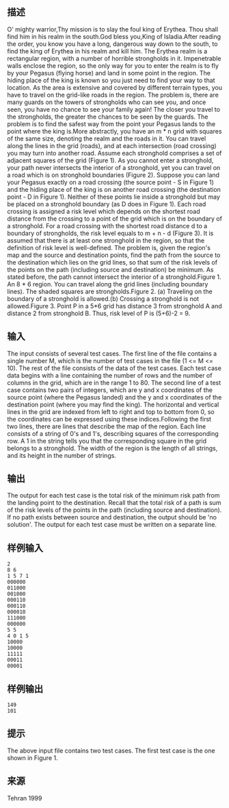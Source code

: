 ## 描述


O' mighty warrior,Thy mission is to slay the foul king of Erythea. Thou shall find him in his realm in the south.God bless you,King of Isladia.After reading the order, you know you have a long, dangerous way down to the south, to find the king of Erythea in his realm and kill him. The Erythea realm is a rectangular region, with a number of horrible strongholds in it. Impenetrable walls enclose the region, so the only way for you to enter the realm is to fly by your Pegasus (flying horse) and land in some point in the region. The hiding place of the king is known so you just need to find your way to that location. As the area is extensive and covered by different terrain types, you have to travel on the grid-like roads in the region. The problem is, there are many guards on the towers of strongholds who can see you, and once seen, you have no chance to see your family again! The closer you travel to the strongholds, the greater the chances to be seen by the guards. The problem is to find the safest way from the point your Pegasus lands to the point where the king is.More abstractly, you have an m * n grid with squares of the same size, denoting the realm and the roads in it. You can travel along the lines in the grid (roads), and at each intersection (road crossing) you may turn into another road. Assume each stronghold comprises a set of adjacent squares of the grid (Figure 1). As you cannot enter a stronghold, your path never intersects the interior of a stronghold, yet you can travel on a road which is on stronghold boundaries (Figure 2). Suppose you can land your Pegasus exactly on a road crossing (the source point - S in Figure 1) and the hiding place of the king is on another road crossing (the destination point - D in Figure 1). Neither of these points lie inside a stronghold but may be placed on a stronghold boundary (as D does in Figure 1). Each road crossing is assigned a risk level which depends on the shortest road distance from the crossing to a point of the grid which is on the boundary of a stronghold. For a road crossing with the shortest road distance d to a boundary of strongholds, the risk level equals to m + n - d  (Figure 3).  It is assumed that there is at least one stronghold in the region, so that the definition of risk level is well-defined.  The problem is, given the region's map and the source and destination points, find the path from the source to the destination which lies on the grid lines, so that sum of the risk levels of the points on the path (including source and destination) be minimum. As stated before, the path cannot intersect the interior of a stronghold.Figure 1. An 8 * 6 region. You can travel along the grid lines (including boundary lines). The shaded squares are strongholds.Figure 2. (a) Traveling on the boundary of a stronghold is allowed.(b) Crossing a stronghold is not allowed.Figure 3. Point P in a 5*6 grid has distance 3 from stronghold A and distance 2 from stronghold B. Thus, risk level of P is (5+6)-2 = 9.

## 输入


The input consists of several test cases. The first line of the file contains a single number M, which is the number of test cases in the file (1 <= M <= 10). The rest of the file consists of the data of the test cases. Each test case data begins with a line containing the number of rows and the number of columns in the grid, which are in the range 1 to 80. The second line of a test case contains two pairs of integers, which are y and x coordinates of the source point (where the Pegasus landed) and the y and x coordinates of the destination point (where you may find the king). The horizontal and vertical lines in the grid are indexed from left to right and top to bottom from 0, so the coordinates can be expressed using these indices.Following the first two lines, there are lines that describe the map of the region. Each line consists of a string of 0's and 1's, describing squares of the corresponding row. A 1 in the string tells you that the corresponding square in the grid belongs to a stronghold.  The width of the region is the length of all strings, and its height in the number of strings.

## 输出


The output for each test case is the total risk of the minimum risk path from the landing point to the destination. Recall that the total risk of a path is sum of the risk levels of the points in the path (including source and destination). If no path exists between source and destination, the output should be 'no solution'. The output for each test case must be written on a separate line. 

## 样例输入


```
2
8 6
1 5 7 1
000000
011000
001000
000110
000110
000010
111000
000000
5 5
4 0 1 5
10000
10000
11111
00011
00001

```


## 样例输出


```
149
101

```


## 提示


The above input file contains two test cases. The first test case is the one shown in Figure 1.

## 来源


Tehran 1999

